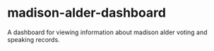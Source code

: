 # madison-alder-dashboard
A dashboard for viewing information about madison alder voting and speaking records.
